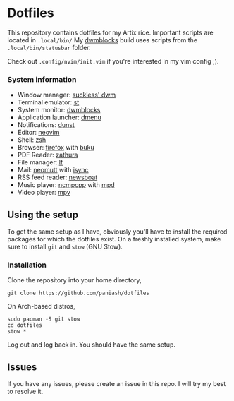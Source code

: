 # Dotfiles
This repository contains dotfiles for my Artix rice. Important scripts are located in `.local/bin/`
My [dwmblocks](https://github.com/paniash/dwmblocks) build uses scripts from the `.local/bin/statusbar` folder.

Check out `.config/nvim/init.vim` if you're interested in my vim config ;).

### System information
- Window manager: [suckless' dwm](https://github.com/paniash/dwm)
- Terminal emulator: [st](https://github.com/paniash/st)
- System monitor: [dwmblocks](https://github.com/paniash/dwmblocks)
- Application launcher: [dmenu](https://github.com/paniash/dmenu)
- Notifications: [dunst](https://dunst-project.org/)
- Editor: [neovim](https://neovim.io/)
- Shell: [zsh](https://wiki.archlinux.org/index.php/Zsh)
- Browser: [firefox](https://www.mozilla.org/en-US/firefox/new/) with [buku](https://github.com/jarun/buku)
- PDF Reader: [zathura](https://pwmt.org/projects/zathura/)
- File manager: [lf](https://github.com/gokcehan/lf)
- Mail: [neomutt](https://neomutt.org/) with [isync](https://github.com/gburd/isync)
- RSS feed reader: [newsboat](https://newsboat.org/)
- Music player: [ncmpcpp](https://wiki.archlinux.org/index.php/Ncmpcpp) with [mpd](https://wiki.archlinux.org/index.php/Music_Player_Daemon)
- Video player: [mpv](https://mpv.io/)


## Using the setup
To get the same setup as I have, obviously you'll have to install the required packages for which the dotfiles exist. On a freshly installed system, make sure to install `git` and `stow` (GNU Stow).

### Installation
Clone the repository into your home directory,
```shell
git clone https://github.com/paniash/dotfiles
```

On Arch-based distros,
```shell
sudo pacman -S git stow
cd dotfiles
stow *
```

Log out and log back in. You should have the same setup.

## Issues
If you have any issues, please create an issue in this repo. I will try my best to resolve it.
